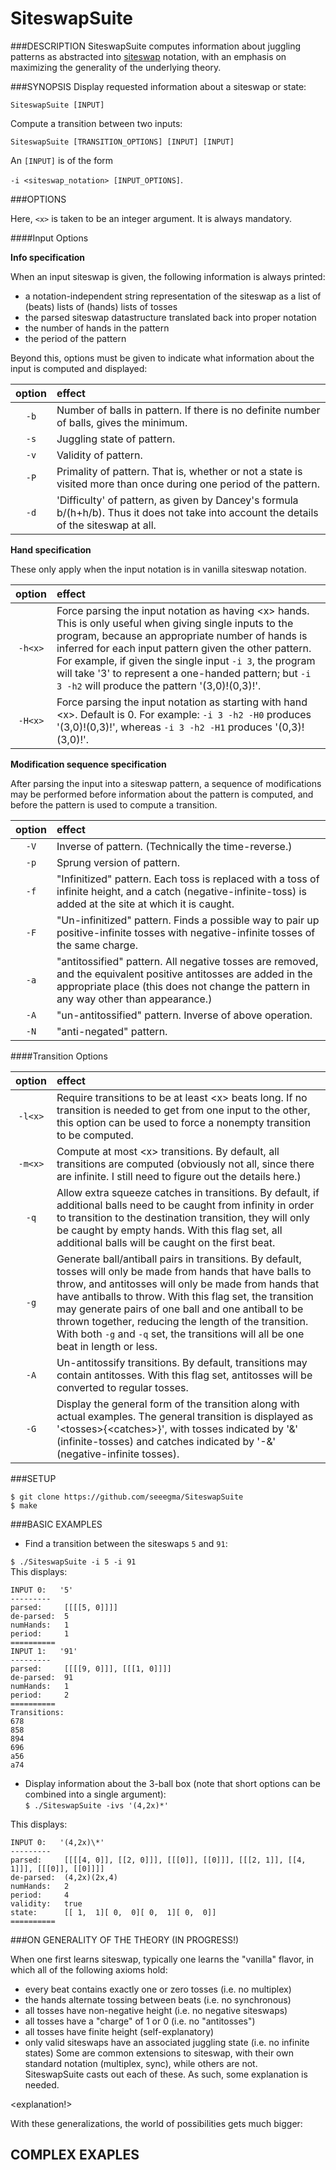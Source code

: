 SiteswapSuite
================

###DESCRIPTION
SiteswapSuite computes information about juggling patterns as abstracted into [siteswap](http://en.wikipedia.org/wiki/Siteswap) notation, with an emphasis on maximizing the generality of the underlying theory.

###SYNOPSIS
Display requested information about a siteswap or state:

`SiteswapSuite [INPUT]`

Compute a transition between two inputs:

`SiteswapSuite [TRANSITION_OPTIONS] [INPUT] [INPUT]`

An `[INPUT]` is of the form

`-i <siteswap_notation> [INPUT_OPTIONS]`.

###OPTIONS

Here, `<x>` is taken to be an integer argument. It is always mandatory.

####Input Options

**Info specification**

When an input siteswap is given, the following information is always printed:
- a notation-independent string representation of the siteswap as a list of (beats) lists of (hands) lists of tosses
- the parsed siteswap datastructure translated back into proper notation
- the number of hands in the pattern
- the period of the pattern

Beyond this, options must be given to indicate what information about the input is computed and displayed:

|option|effect|
|:----:|:-----|
|`-b`  | Number of balls in pattern. If there is no definite number of balls, gives the minimum.|
|`-s`  | Juggling state of pattern.|
|`-v`  | Validity of pattern.|
|`-P`  | Primality of pattern. That is, whether or not a state is visited more than once during one period of the pattern.|
|`-d`  | 'Difficulty' of pattern, as given by Dancey's formula b/(h+h/b). Thus it does not take into account the details of the siteswap at all.|

**Hand specification**

These only apply when the input notation is in vanilla siteswap notation.

|option |effect|
|:-----:|:-----|
|`-h<x>`| Force parsing the input notation as having \<x\> hands. This is only useful when giving single inputs to the program, because an appropriate number of hands is inferred for each input pattern given the other pattern. For example, if given the single input `-i 3`, the program will take '3' to represent a one-handed pattern; but `-i 3 -h2` will produce the pattern '(3,0)!(0,3)!'.|
|`-H<x>` | Force parsing the input notation as starting with hand \<x\>. Default is 0. For example: `-i 3 -h2 -H0` produces '(3,0)!(0,3)!', whereas `-i 3 -h2 -H1` produces '(0,3)!(3,0)!'.|

**Modification sequence specification**

After parsing the input into a siteswap pattern, a sequence of modifications may be performed before information about the pattern is computed, and before the pattern is used to compute a transition.

|option|effect|
|:----:|:-----|
|`-V`  |Inverse of pattern. (Technically the time-reverse.)|
|`-p`  |Sprung version of pattern.|
|`-f`  |"Infinitized" pattern. Each toss is replaced with a toss of infinite height, and a catch (negative-infinite-toss) is added at the site at which it is caught.|
|`-F`  |"Un-infinitized" pattern. Finds a possible way to pair up positive-infinite tosses with negative-infinite tosses of the same charge.|
|`-a`  |"antitossified" pattern. All negative tosses are removed, and the equivalent positive antitosses are added in the appropriate place (this does not change the pattern in any way other than appearance.)|
|`-A`  |"un-antitossified" pattern. Inverse of above operation.|
|`-N`  |"anti-negated" pattern. |

 
####Transition Options

|option |effect|
|:-----:|:-----|
|`-l<x>` |Require transitions to be at least \<x\> beats long. If no transition is needed to get from one input to the other, this option can be used to force a nonempty transition to be computed.|
|`-m<x>`|Compute at most \<x\> transitions. By default, all transitions are computed (obviously not all, since there are infinite. I still need to figure out the details here.)|
|`-q`   |Allow extra squeeze catches in transitions. By default, if additional balls need to be caught from infinity in order to transition to the destination transition, they will only be caught by empty hands. With this flag set, all additional balls will be caught on the first beat.|
|`-g`   |Generate ball/antiball pairs in transitions. By default, tosses will only be made from hands that have balls to throw, and antitosses will only be made from hands that have antiballs to throw. With this flag set, the transition may generate pairs of one ball and one antiball to be thrown together, reducing the length of the transition. With both `-g` and `-q` set, the transitions will all be one beat in length or less.|
|`-A`   |Un-antitossify transitions. By default, transitions may contain antitosses. With this flag set, antitosses will be converted to regular tosses.|
|`-G`   |Display the general form of the transition along with actual examples. The general transition is displayed as '\<tosses\>\{\<catches\>\}', with tosses indicated by '&' (infinite-tosses) and catches indicated by '-&' (negative-infinite tosses).|


###SETUP

`$ git clone https://github.com/seeegma/SiteswapSuite`  
`$ make`

###BASIC EXAMPLES
- Find a transition between the siteswaps `5` and `91`:

`$ ./SiteswapSuite -i 5 -i 91`  
This displays:
```
INPUT 0:   '5'
---------
parsed:     [[[[5, 0]]]]
de-parsed:  5
numHands:   1
period:     1
==========
INPUT 1:   '91'
---------
parsed:     [[[[9, 0]]], [[[1, 0]]]]
de-parsed:  91
numHands:   1
period:     2
==========
Transitions:
678
858
894
696
a56
a74
```

- Display information about the 3-ball box (note that short options can be combined into a single argument):  
`$ ./SiteswapSuite -ivs '(4,2x)*'`

This displays:  
```
INPUT 0:   '(4,2x)\*'
---------
parsed:     [[[[4, 0]], [[2, 0]]], [[[0]], [[0]]], [[[2, 1]], [[4, 1]]], [[[0]], [[0]]]]
de-parsed:  (4,2x)(2x,4)
numHands:   2
period:     4
validity:   true
state:      [[ 1,  1][ 0,  0][ 0,  1][ 0,  0]]
==========
```

###ON GENERALITY OF THE THEORY (IN PROGRESS!)

When one first learns siteswap, typically one learns the "vanilla" flavor, in which all of the following axioms hold:
- every beat contains exactly one or zero tosses (i.e. no multiplex)
- the hands alternate tossing between beats (i.e. no synchronous)
- all tosses have non-negative height (i.e. no negative siteswaps)
- all tosses have a "charge" of 1 or 0 (i.e. no "antitosses")
- all tosses have finite height (self-explanatory)
- only valid siteswaps have an associated juggling state (i.e. no infinite states)
Some are common extensions to siteswap, with their own standard notation (multiplex, sync), while others are not.  
SiteswapSuite casts out each of these. As such, some explanation is needed.

\<explanation!\>

With these generalizations, the world of possibilities gets much bigger:

**COMPLEX EXAPLES**
- 
